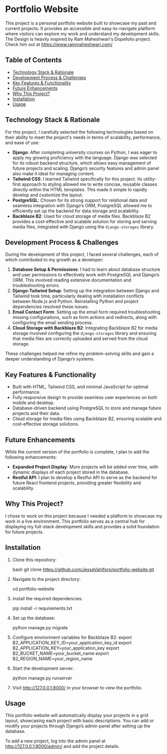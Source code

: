 # Portfolio Website

This project is a personal portfolio website built to showcase my past and current projects. It provides an accessible and easy-to-navigate platform where visitors can explore my work and understand my development skills.
The Design is heavily inspired by Ram Maheshwari's Dopefolio project. Check him out at https://www.rammaheshwari.com/

## Table of Contents

- [Technology Stack & Rationale](#technology-stack--rationale)
- [Development Process & Challenges](#development-process--challenges)
- [Key Features & Functionality](#key-features--functionality)
- [Future Enhancements](#future-enhancements)
- [Why This Project?](#why-this-project)
- [Installation](#installation)
- [Usage](#usage)

## Technology Stack & Rationale

For this project, I carefully selected the following technologies based on their ability to meet the project's needs in terms of scalability, performance, and ease of use:

- **Django**: After completing university courses on Python, I was eager to apply my growing proficiency with the language. Django was selected for its robust backend structure, which allows easy management of future projects and scaling. Django’s security features and admin panel also make it ideal for managing content.
- **Tailwind CSS**: I learned Tailwind specifically for this project. Its utility-first approach to styling allowed me to write concise, reusable classes directly within the HTML templates. This made it simple to rapidly develop and customize the layout.
- **PostgreSQL**: Chosen for its strong support for relational data and seamless integration with Django’s ORM, PostgreSQL allowed me to efficiently set up the backend for data storage and scalability.
- **Backblaze B2**: Used for cloud storage of media files. Backblaze B2 provides a cost-effective and scalable solution for storing and serving media files, integrated with Django using the `django-storages` library.

## Development Process & Challenges

During the development of this project, I faced several challenges, each of which contributed to my growth as a developer:

1. **Database Setup & Permissions**: I had to learn about database structure and user permissions to effectively work with PostgreSQL and Django’s ORM. This involved reading extensive documentation and troubleshooting errors.
2. **Django-Tailwind Setup**: Setting up the integration between Django and Tailwind took time, particularly dealing with installation conflicts between Node.js and Python. Reinstalling Python and project dependencies resolved these issues.
3. **Email Contact Form**: Setting up the email form required troubleshooting missing configurations, such as form actions and redirects, along with configuring the email sending process.
4. **Cloud Storage with Backblaze B2**: Integrating Backblaze B2 for media storage involved configuring the `django-storages` library and ensuring that media files are correctly uploaded and served from the cloud storage.

These challenges helped me refine my problem-solving skills and gain a deeper understanding of Django’s systems.

## Key Features & Functionality

- Built with HTML, Tailwind CSS, and minimal JavaScript for optimal performance.
- Fully responsive design to provide seamless user experiences on both mobile and desktop.
- Database-driven backend using PostgreSQL to store and manage future projects and their data.
- Cloud storage for media files using Backblaze B2, ensuring scalable and cost-effective storage solutions.

## Future Enhancements

While the current version of the portfolio is complete, I plan to add the following enhancements:

- **Expanded Project Display**: More projects will be added over time, with dynamic displays of each project stored in the database.
- **Restful API**: I plan to develop a Restful API to serve as the backend for future React frontend projects, providing greater flexibility and scalability.

## Why This Project?

I chose to work on this project because I needed a platform to showcase my work in a live environment. This portfolio serves as a central hub for displaying my full-stack development skills and provides a solid foundation for future projects.

## Installation

1. Clone this repository:

   bash
   git clone https://github.com/JesseVahlfors/portfolio-website.git

2. Navigate to the project directory:

    cd portfolio-website

3. Install the required dependencies:

    pip install -r requirements.txt

4. Set up the database:

    python manage.py migrate

5. Configure environment variables for Backblaze B2:
    export B2_APPLICATION_KEY_ID=your_application_key_id
    export B2_APPLICATION_KEY=your_application_key
    export B2_BUCKET_NAME=your_bucket_name
    export B2_REGION_NAME=your_region_name

6. Start the development server:

    python manage.py runserver

7. Visit http://127.0.0.1:8000/ in your browser to view the portfolio.

## Usage

This portfolio website will automatically display your projects in a grid layout, showcasing each project with basic descriptions. You can add or modify your projects through Django’s admin panel after setting up the database.

To add a new project, log into the admin panel at http://127.0.0.1:8000/admin/ and add the project details.
